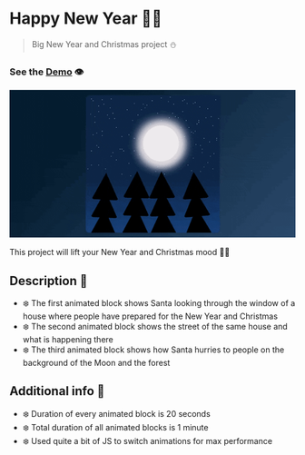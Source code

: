 # Happy New Year 🎅🦌

> Big New Year and Christmas project ⛄

### See the <a href='https://dnt-knw.github.io/Happy-New-Year' target='_blank' title='Click to open the project'>Demo</a> 👁

<img src='./HNY.gif' alt='Happy-New-Year' />

This project will lift your New Year and Christmas mood 🎄🎁

## Description 📖

- ❄️ The first animated block shows Santa looking through the window of a house where people have prepared for the New Year and Christmas
- ❄️ The second animated block shows the street of the same house and what is happening there
- ❄️ The third animated block shows how Santa hurries to people on the background of the Moon and the forest

## Additional info 📝

- ❄️ Duration of every animated block is 20 seconds
- ❄️ Total duration of all animated blocks is 1 minute
- ❄️ Used quite a bit of JS to switch animations for max performance
